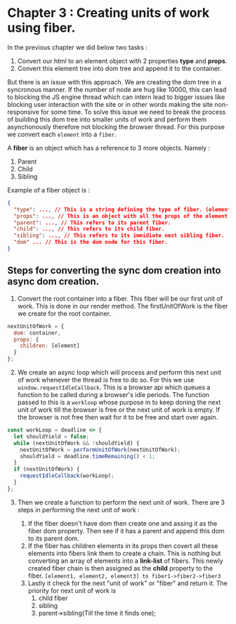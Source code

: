 # Chapter 3 : Creating units of work using fiber.

In the previous chapter we did below two tasks :

1. Convert our html to an element object with 2 properties **type** and **props**.
2. Convert this element tree into dom tree and append it to the container.

But there is an issue with this approach. We are creating the dom tree in a syncronous manner. If the number of node are hug like 10000, this can lead to blocking the JS engine thread which can intern lead to bigger issues like blocking user interaction with the site or in other words making the site non-responsive for some time. To solve this issue we need to break the process of building this dom tree into smaller units of work and perform them asynchonously therefore not blocking the browser thread. For this purpose we convert each `element` into a `fiber`.

A **fiber** is an object which has a reference to 3 more objects. Namely :

1. Parent
2. Child
3. Sibling

Example of a fiber object is :

```json
{
  "type": ..., // This is a string defining the type of fiber. (element.type)
  "props": ..., // This is an object with all the props of the element (element.props). It also contains the children which contains an array of child elements.
  "parent": ..., // This refers to its parent fiber.
  "child": ..., // This refers to its child fiber.
  "sibling": ..., // This refers to its immidiate next sibling fiber.
  "dom" ... // This is the dom node for this fiber.
}
```

## Steps for converting the sync dom creation into async dom creation.

1. Convert the root container into a fiber. This fiber will be our first unit of work. This is done in our render method. The firstUnitOfWork is the fiber we create for the root container.

```javascript
nextUnitOfWork = {
  dom: container,
  props: {
    children: [element]
  }
};
```

2. We create an async loop which will process and perform this next unit of work whenever the thread is free to do so. For this we use `window.requestIdleCallback`. This is a browser api which queues a function to be called during a browser's idle periods. The function passed to this is a `workloop` whose purpose in to keep doning the next unit of work till the browser is free or the next unit of work is empty. If the browser is not free then wait for it to be free and start over again.

```javascript
const workLoop = deadline => {
  let shouldYield = false;
  while (nextUnitOfWork && !shouldYield) {
    nextUnitOfWork = performUnitOfWork(nextUnitOfWork);
    shouldYield = deadline.timeRemaining() < 1;
  }
  if (nextUnitOfWork) {
    requestIdleCallback(workLoop);
  }
};
```

3. Then we create a function to perform the next unit of work. There are 3 steps in performing the next unit of work :

   1. If the fiber doesn't have dom then create one and assing it as the fiber dom property. Then see if it has a parent and append this dom to its parent dom.
   2. If the fiber has children elements in its props then covert all these elements into fibers link them to create a chain. This is nothing but converting an array of elements into a **link-list** of fibers. This newly created fiber chain is then assigned as the **child** property to the fiber.
      `[element1, element2, element3] to fiber1->fiber2->fiber3`
   3. Lastly it check for the next "unit of work" or "fiber" and return it. The priority for next unit of work is
      1. child fiber
      2. sibling
      3. parent->sibling(Till the time it finds one);
